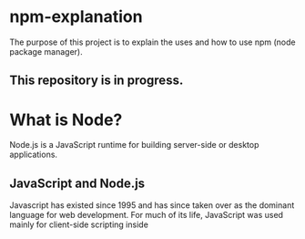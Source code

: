 # npm-explanation
The purpose of this project is to explain the uses and how to use npm (node package manager).

## This repository is in progress.

# What is Node?
Node.js is a JavaScript runtime for building server-side or desktop applications.

## JavaScript and Node.js
Javascript has existed since 1995 and has since taken over as the dominant language for web development. 
For much of its life, JavaScript was used mainly for client-side scripting inside <script> tags executing in web browsers. 
This limitation meant that developers were often working in many different languages and frameworks between the front-end (client-side) and backend (server-side) aspects of a web application.

Although there were other projects to bring JavaScript to server-side applications, the functionality took off with the launch of Node.js in 2009. 
Node allows developers to write JavaScript code that runs directly in a computer process itself instead of in a browser. N
ode can, therefore, be used to write server-side applications with access to the operating system, file system, and everything else required to build fully-functional applications.
Node.js is written in C, C++, and JavaScript, and it is built on the open-source V8 JavaScript engine which also powers JS in browsers such as Google Chrome.
As V8 supports new features in JavaScript, they are incorporated into Node.

# What is NPM?
NPM is the world's largest Software Registry.
It is used to manage different Javscript packages and comes with Node.js
The registry contains over 800,000 code packages.
Open-source developers use npm to share software.
Many organizations also use npm to manage private development.

# How to install NPM
I am going to install npm using NixOS by installing Node.
This is in opposition to using NVM (node version manager).
NVM is a software that manages your different node installation but NixOS already allows for this so it is in conflict.

I have added nodejs_20 to my configuration.nix

# What are the commands for Node?

Accoding to: https://www.codecademy.com/article/what-is-node

## Node-Specific Functionality
### Globals

Node provides access to several important global objects for use with Node program files. 
When writing a file that will run in a Node environment, these variables will be accessible in the global scope of your file.
- module is an object referring to the functionality that will be exported from a file.
  In Node, each file is treated as a module.
- require() is a function used to import modules from other files or Node packages.
- process is an object referencing to the actual computer process running a Node program and allows for access to command-line arguments and much more.

#### Modules

Node has a many built-in modules to aid in interactions with the command line, the computer file system, and the Internet. 
These include:
- HTTP and HTTPS for creating web servers.
- File System, OS, and Path for interacting with the file system, operating system, and file/directory paths.

You can view the full docs to see more of Node’s built-in features.

According to: https://nodesource.com/blog/an-absolute-beginners-guide-to-using-npm/

### package.json
As a general rule, any project that's using Node.js will need to have a package.json file.

#### What is a package.json file?
A package.json file can be described as a manifest of your project that includes the packages and applications it depends on, information about its unique source control, and specific metadata like the project's name, description, and author.

Example package.json:
'''{
  "name": "metaverse", // The name of your project
  "version": "0.92.12", // The version of your project
  "description": "The Metaverse virtual reality. The final outcome of all virtual worlds, augmented reality, and the Internet.", // The description of your project
  "main": "index.js"
  "license": "MIT" // The license of your project
}'''

# What are the commands for NPM?
NPM initalize will help initial a node project for you with the appropriate package.json information using the command:
- npm init

You can initalize quickly with default values using the command:
- npm init --yes

package.json also contains the package dependancies and developer dependancies for a project.
Therefore, we do not need to (or shouldn't) bundle our dependancies with our project.
The versions of these packages are specified via semantic versioning.

## What is semantic versioning:
Checkout this link to learn more about semantic versioning or SemVer: https://nodesource.com/blog/semver-a-primer/
-------------------------------------------------------------------------------------------------------------------------

You can install all of these dependancies once in your project and get all the dependancies listed in you package.json using the command:
- npm install or npm i (for short)

You can install a specific module using the command:
- npm install <module> or npm i <module> (for short)

If you want to install the specific module to your package.json add the option --save to the install using the command:
- npm install <module> --save

If you want to install the specific module under the devDependancies in your package.json add the option --save-dev to install using the command:
- npm install <module> --save-dev

Often times, we want the module that we are installing to be available everywhere (rather than locally) using npm so we add the option --global to install using the command:
- npm install <module> --global

There are more available here: https://nodesource.com/blog/eleven-npm-tricks-that-will-knock-your-wombat-socks-off
